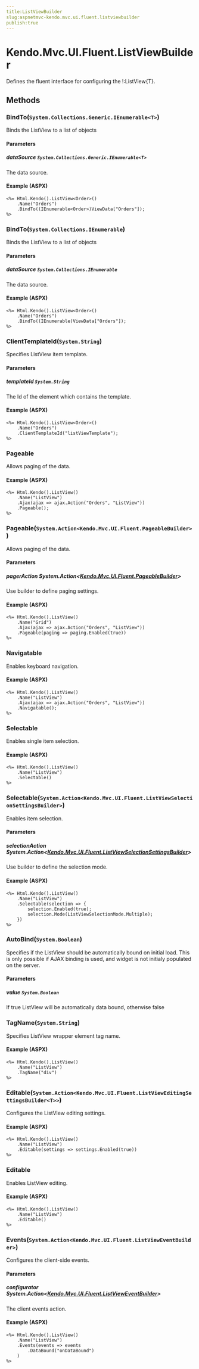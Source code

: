 ```yaml
---
title:ListViewBuilder
slug:aspnetmvc-kendo.mvc.ui.fluent.listviewbuilder
publish:true
---
```


# Kendo.Mvc.UI.Fluent.ListViewBuilder
Defines the fluent interface for configuring the !:ListView{T}.



## Methods

### BindTo(`System.Collections.Generic.IEnumerable<T>`)
Binds the ListView to a list of objects


#### Parameters

##### dataSource `System.Collections.Generic.IEnumerable<T>`
The data source.




#### Example (ASPX)
    <%= Html.Kendo().ListView<Order>()
        .Name("Orders")
        .BindTo((IEnumerable<Order>)ViewData["Orders"]);
    %>


### BindTo(`System.Collections.IEnumerable`)
Binds the ListView to a list of objects


#### Parameters

##### dataSource `System.Collections.IEnumerable`
The data source.




#### Example (ASPX)
    <%= Html.Kendo().ListView<Order>()
        .Name("Orders")
        .BindTo((IEnumerable)ViewData["Orders"]);
    %>


### ClientTemplateId(`System.String`)
Specifies ListView item template.


#### Parameters

##### templateId `System.String`
The Id of the element which contains the template.




#### Example (ASPX)
    <%= Html.Kendo().ListView<Order>()
        .Name("Orders")
        .ClientTemplateId("listViewTemplate");
    %>


### Pageable
Allows paging of the data.




#### Example (ASPX)
    <%= Html.Kendo().ListView()
        .Name("ListView")
        .Ajax(ajax => ajax.Action("Orders", "ListView"))
        .Pageable();
    %>


### Pageable(`System.Action<Kendo.Mvc.UI.Fluent.PageableBuilder>`)
Allows paging of the data.


#### Parameters

##### pagerAction System.Action<[Kendo.Mvc.UI.Fluent.PageableBuilder](/api/wrappers/aspnet-mvc/Kendo.Mvc.UI.Fluent/PageableBuilder)>
Use builder to define paging settings.




#### Example (ASPX)
    <%= Html.Kendo().ListView()
        .Name("Grid")
        .Ajax(ajax => ajax.Action("Orders", "ListView"))
        .Pageable(paging => paging.Enabled(true))
    %>


### Navigatable
Enables keyboard navigation.




#### Example (ASPX)
    <%= Html.Kendo().ListView()
        .Name("ListView")
        .Ajax(ajax => ajax.Action("Orders", "ListView"))
        .Navigatable();
    %>


### Selectable
Enables single item selection.




#### Example (ASPX)
    <%= Html.Kendo().ListView()
        .Name("ListView")
        .Selectable()
    %>


### Selectable(`System.Action<Kendo.Mvc.UI.Fluent.ListViewSelectionSettingsBuilder>`)
Enables item selection.


#### Parameters

##### selectionAction System.Action<[Kendo.Mvc.UI.Fluent.ListViewSelectionSettingsBuilder](/api/wrappers/aspnet-mvc/Kendo.Mvc.UI.Fluent/ListViewSelectionSettingsBuilder)>
Use builder to define the selection mode.




#### Example (ASPX)
    <%= Html.Kendo().ListView()
        .Name("ListView")
        .Selectable(selection => {
            selection.Enabled(true);
            selection.Mode(ListViewSelectionMode.Multiple);
        })
    %>


### AutoBind(`System.Boolean`)
Specifies if the ListView should be automatically bound on initial load.
            This is only possible if AJAX binding is used, and widget is not initialy populated on the server.


#### Parameters

##### value `System.Boolean`
If true ListView will be automatically data bound, otherwise false





### TagName(`System.String`)
Specifies ListView wrapper element tag name.




#### Example (ASPX)
    <%= Html.Kendo().ListView()
        .Name("ListView")
        .TagName("div")
    %>


### Editable(`System.Action<Kendo.Mvc.UI.Fluent.ListViewEditingSettingsBuilder<T>>`)
Configures the ListView editing settings.




#### Example (ASPX)
    <%= Html.Kendo().ListView()
        .Name("ListView")
        .Editable(settings => settings.Enabled(true))
    %>


### Editable
Enables ListView editing.




#### Example (ASPX)
    <%= Html.Kendo().ListView()
        .Name("ListView")
        .Editable()
    %>


### Events(`System.Action<Kendo.Mvc.UI.Fluent.ListViewEventBuilder>`)
Configures the client-side events.


#### Parameters

##### configurator System.Action<[Kendo.Mvc.UI.Fluent.ListViewEventBuilder](/api/wrappers/aspnet-mvc/Kendo.Mvc.UI.Fluent/ListViewEventBuilder)>
The client events action.




#### Example (ASPX)
    <%= Html.Kendo().ListView()
        .Name("ListView")
        .Events(events => events
            .DataBound("onDataBound")
        )
    %>



